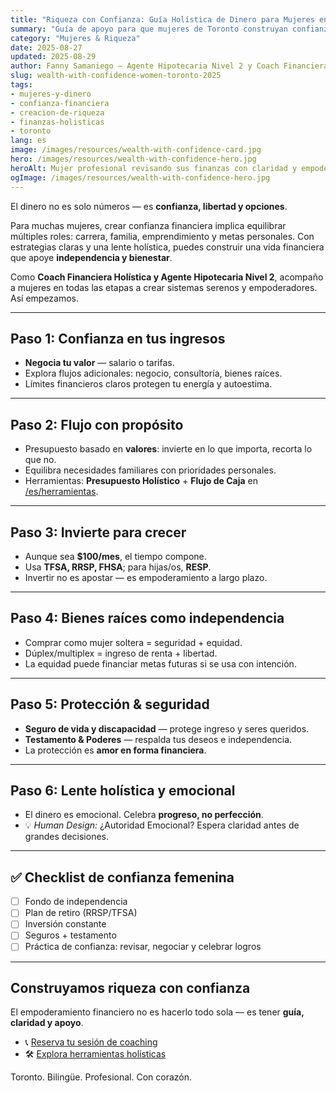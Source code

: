 ```yaml
---
title: "Riqueza con Confianza: Guía Holística de Dinero para Mujeres en Toronto (2025)"
summary: "Guía de apoyo para que mujeres de Toronto construyan confianza, independencia y seguridad — combinando estrategia con bienestar."
category: "Mujeres & Riqueza"
date: 2025-08-27
updated: 2025-08-29
author: Fanny Samaniego — Agente Hipotecaria Nivel 2 y Coach Financiera Holística
slug: wealth-with-confidence-women-toronto-2025
tags:
- mujeres-y-dinero
- confianza-financiera
- creacion-de-riqueza
- finanzas-holisticas
- toronto
lang: es
image: /images/resources/wealth-with-confidence-card.jpg
hero: /images/resources/wealth-with-confidence-hero.jpg
heroAlt: Mujer profesional revisando sus finanzas con claridad y empoderamiento
ogImage: /images/resources/wealth-with-confidence-hero.jpg
---
```

El dinero no es solo números — es **confianza, libertad y opciones**.

Para muchas mujeres, crear confianza financiera implica equilibrar múltiples roles: carrera, familia, emprendimiento y metas personales. Con estrategias claras y una lente holística, puedes construir una vida financiera que apoye **independencia y bienestar**.

Como **Coach Financiera Holística y Agente Hipotecaria Nivel 2**, acompaño a mujeres en todas las etapas a crear sistemas serenos y empoderadores. Así empezamos.

---

## Paso 1: Confianza en tus ingresos
- **Negocia tu valor** — salario o tarifas.
- Explora flujos adicionales: negocio, consultoría, bienes raíces.
- Límites financieros claros protegen tu energía y autoestima.

---

## Paso 2: Flujo con propósito
- Presupuesto basado en **valores**: invierte en lo que importa, recorta lo que no.
- Equilibra necesidades familiares con prioridades personales.
- Herramientas: **Presupuesto Holístico** + **Flujo de Caja** en [/es/herramientas](/es/herramientas).

---

## Paso 3: Invierte para crecer
- Aunque sea **$100/mes**, el tiempo compone.
- Usa **TFSA, RRSP, FHSA**; para hijas/os, **RESP**.
- Invertir no es apostar — es empoderamiento a largo plazo.

---

## Paso 4: Bienes raíces como independencia
- Comprar como mujer soltera = seguridad + equidad.
- Dúplex/multiplex = ingreso de renta + libertad.
- La equidad puede financiar metas futuras si se usa con intención.

---

## Paso 5: Protección & seguridad
- **Seguro de vida y discapacidad** — protege ingreso y seres queridos.
- **Testamento & Poderes** — respalda tus deseos e independencia.
- La protección es **amor en forma financiera**.

---

## Paso 6: Lente holística y emocional
- El dinero es emocional. Celebra **progreso, no perfección**.
- 💡 *Human Design:* ¿Autoridad Emocional? Espera claridad antes de grandes decisiones.

---

## ✅ Checklist de confianza femenina
- [ ] Fondo de independencia
- [ ] Plan de retiro (RRSP/TFSA)
- [ ] Inversión constante
- [ ] Seguros + testamento
- [ ] Práctica de confianza: revisar, negociar y celebrar logros

---

## Construyamos riqueza con confianza
El empoderamiento financiero no es hacerlo todo sola — es tener **guía, claridad y apoyo**.

- 📞 [Reserva tu sesión de coaching](/es/contacto)
- 🛠 [Explora herramientas holísticas](/es/herramientas)

Toronto. Bilingüe. Profesional. Con corazón.
